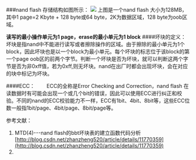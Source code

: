 
###nand flash 存储结构如图所示：
![](http://img.blog.csdn.net/20160425140639896?watermark/2/text/aHR0cDovL2Jsb2cuY3Nkbi5uZXQv/font/5a6L5L2T/fontsize/400/fill/I0JBQkFCMA==/dissolve/70/gravity/Center)
上图是一个nand flash 大小为128MB，其中1 page=2 Kbyte + 128 byte或64 byte，2K为数据区域，128 byte为oob区域。

**读写的最小操作单元为1 page，erase的最小单元为1 block**
####坏块的定义：
坏块是指nand中不能进行读写或者擦除操作的区域。由于擦除的最小单元为1个block，因此坏块也是以一个block为最小单元。每个坏块的标志位于该block的第一个page oob区的前两个字节。判断一个坏块是否为坏块，就可以判断这两个字节是否为非0xff值，若为0xff,则无坏块。nand在出厂时都会出现坏块，会在对应的块中标记为坏块。

####ECC：
&emsp;&emsp;ECC的全称是Error Checking and Correction，nand flash 在读数据时有可能会出现一个或几个bit的错误，因此可以使用ECC进行纠正和校验。不同的nand的ECC校验能力不一样，ECC有1bit、4bit、8bit等，这些ECC位数一般指1bit/page、4bit/page、8bit/page等。

参考文献：
1. MTD\(4\)---nand flash的bbt坏块表的建立函数代码分析&emsp;[http://blog.csdn.net/zhanzheng520/article/details/11770359](http://blog.csdn.net/zhanzheng520/article/details/11770359)
2. 


